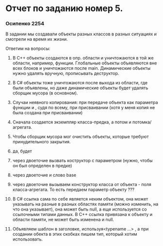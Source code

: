 # Отчет по заданию номер 5.

### Осипенко 2254

В задании мы создавали объекты разных классов в разных ситуациях и смотрели на время их жизни.

Ответим на вопросы:

1) В С++ объекты создаются в опр. области и уничтожаются в той же области, например, функции. Глобальные объекты объявляются вне всех блоков и уничтожаются после main. Динамические объекты нужно удалять вручную, прописывать деструктор.

2) В C# объекты тоже уничтожаются после выхода из области, где были объявлены, но даже динамические объекты будет удалять сборщик мусора (в основном). 

3) Случаи неявного копирования: при передаче объекта как параметра функции и , судя по всему, при присваивании (хотя у меня копия не была создана при присваивании)

4) Сначала создается экземпляр класса-предка, а потом и потомка/агрегата.

5) Чтобы сборщик мусора мог очистить объекты, которые требуют принудительного закрытия.

6) да, будет

7) через двоеточие вызвать коструктор с параметром (нужно, чтобы он был определен в предке)

8) через двоеточие и слово base 

9) через двоеточие вызываем конструктор класса от объекта - поля класса-агрегата. То есть передаем параметр объекту ???

10) В С# ссылка сама по себе является неким объектом, она может указывать на разные в разных областях памяти (можно изменить, на что она указывает), она может быть null, а еще используется со ссылочными типами данных.  В С++ ссылка привязана к объекту и области памяти, не может быть изменена и null.

11) Объявляем шаблон в заголовке, используя<typename …> , а при создании обекта в этих скобках пишем тип, который хотим использовать.